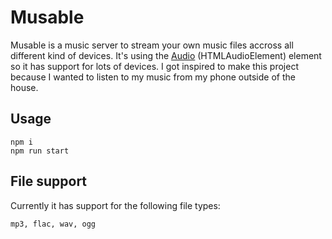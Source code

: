 # Musable
Musable is a music server to stream your own music files accross all different kind of devices. It's using the [Audio](https://developer.mozilla.org/en-US/docs/Web/API/HTMLAudioElement/Audio) (HTMLAudioElement) element so it has support for lots of devices. I got inspired to make this project because I wanted to listen to my music from my phone outside of the house.

## Usage
```
npm i
npm run start
```

## File support
Currently it has support for the following file types:
```
mp3, flac, wav, ogg
```
